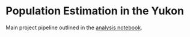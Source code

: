 # Population Estimation in the Yukon

Main project pipeline outlined in the [analysis notebook](analysis.ipynb). 
